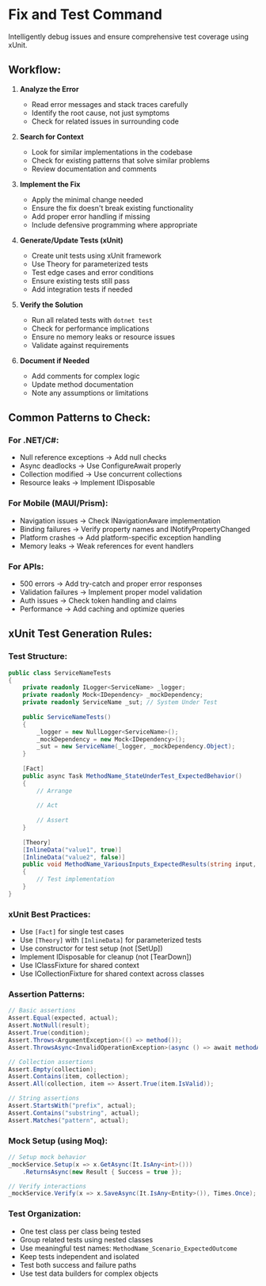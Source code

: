 # Fix and Test Command

Intelligently debug issues and ensure comprehensive test coverage using xUnit.

## Workflow:

1. **Analyze the Error**
   - Read error messages and stack traces carefully
   - Identify the root cause, not just symptoms
   - Check for related issues in surrounding code

2. **Search for Context**
   - Look for similar implementations in the codebase
   - Check for existing patterns that solve similar problems
   - Review documentation and comments

3. **Implement the Fix**
   - Apply the minimal change needed
   - Ensure the fix doesn't break existing functionality
   - Add proper error handling if missing
   - Include defensive programming where appropriate

4. **Generate/Update Tests (xUnit)**
   - Create unit tests using xUnit framework
   - Use Theory for parameterized tests
   - Test edge cases and error conditions
   - Ensure existing tests still pass
   - Add integration tests if needed

5. **Verify the Solution**
   - Run all related tests with `dotnet test`
   - Check for performance implications
   - Ensure no memory leaks or resource issues
   - Validate against requirements

6. **Document if Needed**
   - Add comments for complex logic
   - Update method documentation
   - Note any assumptions or limitations

## Common Patterns to Check:

### For .NET/C#:
- Null reference exceptions → Add null checks
- Async deadlocks → Use ConfigureAwait properly
- Collection modified → Use concurrent collections
- Resource leaks → Implement IDisposable

### For Mobile (MAUI/Prism):
- Navigation issues → Check INavigationAware implementation
- Binding failures → Verify property names and INotifyPropertyChanged
- Platform crashes → Add platform-specific exception handling
- Memory leaks → Weak references for event handlers

### For APIs:
- 500 errors → Add try-catch and proper error responses
- Validation failures → Implement proper model validation
- Auth issues → Check token handling and claims
- Performance → Add caching and optimize queries

## xUnit Test Generation Rules:

### Test Structure:
```csharp
public class ServiceNameTests
{
    private readonly ILogger<ServiceName> _logger;
    private readonly Mock<IDependency> _mockDependency;
    private readonly ServiceName _sut; // System Under Test
    
    public ServiceNameTests()
    {
        _logger = new NullLogger<ServiceName>();
        _mockDependency = new Mock<IDependency>();
        _sut = new ServiceName(_logger, _mockDependency.Object);
    }
    
    [Fact]
    public async Task MethodName_StateUnderTest_ExpectedBehavior()
    {
        // Arrange
        
        // Act
        
        // Assert
    }
    
    [Theory]
    [InlineData("value1", true)]
    [InlineData("value2", false)]
    public void MethodName_VariousInputs_ExpectedResults(string input, bool expected)
    {
        // Test implementation
    }
}
```

### xUnit Best Practices:
- Use `[Fact]` for single test cases
- Use `[Theory]` with `[InlineData]` for parameterized tests
- Use constructor for test setup (not [SetUp])
- Implement IDisposable for cleanup (not [TearDown])
- Use IClassFixture<T> for shared context
- Use ICollectionFixture<T> for shared context across classes

### Assertion Patterns:
```csharp
// Basic assertions
Assert.Equal(expected, actual);
Assert.NotNull(result);
Assert.True(condition);
Assert.Throws<ArgumentException>(() => method());
Assert.ThrowsAsync<InvalidOperationException>(async () => await methodAsync());

// Collection assertions
Assert.Empty(collection);
Assert.Contains(item, collection);
Assert.All(collection, item => Assert.True(item.IsValid));

// String assertions
Assert.StartsWith("prefix", actual);
Assert.Contains("substring", actual);
Assert.Matches("pattern", actual);
```

### Mock Setup (using Moq):
```csharp
// Setup mock behavior
_mockService.Setup(x => x.GetAsync(It.IsAny<int>()))
    .ReturnsAsync(new Result { Success = true });

// Verify interactions
_mockService.Verify(x => x.SaveAsync(It.IsAny<Entity>()), Times.Once);
```

### Test Organization:
- One test class per class being tested
- Group related tests using nested classes
- Use meaningful test names: `MethodName_Scenario_ExpectedOutcome`
- Keep tests independent and isolated
- Test both success and failure paths
- Use test data builders for complex objects